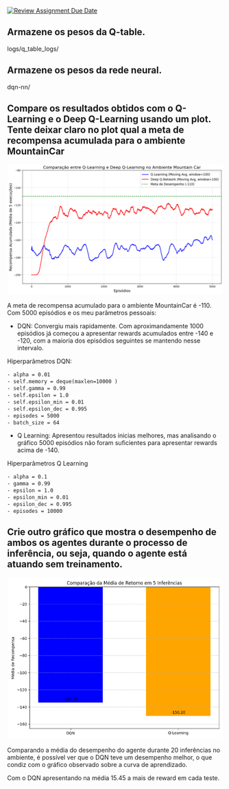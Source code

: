 [![Review Assignment Due Date](https://classroom.github.com/assets/deadline-readme-button-22041afd0340ce965d47ae6ef1cefeee28c7c493a6346c4f15d667ab976d596c.svg)](https://classroom.github.com/a/3cFWPdqG)

## Armazene os pesos da Q-table.

logs/q_table_logs/

## Armazene os pesos da rede neural.

dqn-nn/

## Compare os resultados obtidos com o Q-Learning e o Deep Q-Learning usando um plot. Tente deixar claro no plot qual a meta de recompensa acumulada para o ambiente MountainCar

![](results/qlearning_vs_dqn_comparison.png)

A meta de recompensa acumulado para o ambiente MountainCar é -110. Com 5000 episódios e os meu parâmetros pessoais:

- DQN: Convergiu mais rapidamente. Com aproximandamente 1000 episódios já começou a apresentar rewards acumulados entre -140 e -120, com a maioria dos episódios seguintes se mantendo nesse intervalo.

Hiperparâmetros DQN:

    - alpha = 0.01  
    - self.memory = deque(maxlen=10000 )
    - self.gamma = 0.99
    - self.epsilon = 1.0
    - self.epsilon_min = 0.01
    - self.epsilon_dec = 0.995
    - episodes = 5000 
    - batch_size = 64

- Q Learning: Apresentou resultados inicias melhores, mas analisando o gráfico 5000 episódios não foram suficientes para apresentar rewards acima de -140.

Hiperparâmetros Q Learning

    - alpha = 0.1        
    - gamma = 0.99       
    - epsilon = 1.0      
    - epsilon_min = 0.01 
    - epsilon_dec = 0.995 
    - episodes = 10000   

## Crie outro gráfico que mostra o desempenho de ambos os agentes durante o processo de inferência, ou seja, quando o agente está atuando sem treinamento.

![](results/agent_mean_comparison.png)

Comparando a média do desempenho do agente durante 20 inferências no ambiente, é possível ver que o DQN teve um desempenho melhor, o que condiz com o gráfico observado sobre a curva de aprendizado.

Com o DQN apresentando na média 15.45 a mais de reward em cada teste.